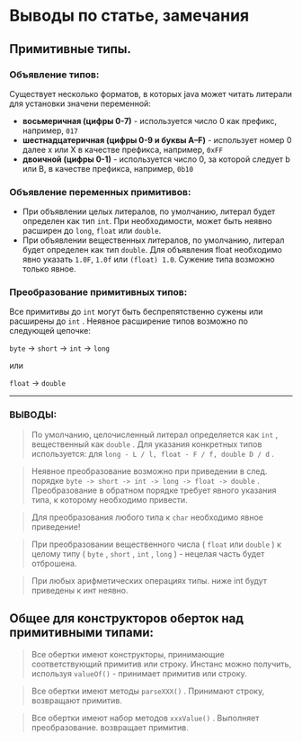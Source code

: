 # Выводы по статье, замечания

## Примитивные типы.

### Объявление типов:

Существует несколько форматов, в которых java может читать литерали для установки значени переменной:

* **восьмеричная (цифры 0-7)** - используется число 0 как префикс, например,          `017`
* **шестнадцатеричная (цифры 0-9 и буквы A–F)** - использует номер 0 далее х или Х в качестве префикса, например,          `0xFF`
* **двоичной (цифры 0-1)** - используется число 0, за которой следует b или B, в качестве префикса, например,          `0b10`

### Объявление переменных примитивов:

* При объявлении целых литералов, по умолчанию, литерал будет определен как тип `int`. При необходимости, может быть неявно расширен до `long`,  `float` или `double`.
* При объявлении вещественных литералов, по умолчанию, литерал будет определен как тип `double`. Для объявления float необходимо явно указать `1.0F`,  `1.0f` или `(float) 1.0`. Сужение типа возможно только явное.

### Преобразование примитивных типов:

Все примитивы до `int` могут быть беспрепятственно сужены или расширены до `int` . Неявное расширение типов возможно по следующей цепочке:

`byte` -> `short` -> `int` -> `long`

или 

`float` -> `double`

---

### ВЫВОДЫ:

> По умолчанию, целочисленный литерал определяется как `int` , вещественный как `double` . Для указания конкретных типов используется: для `long - L / l, float - F / f, double D / d` .

> Неявное преобразование возможно при приведении в след. порядке `byte -> short -> int -> long -> float -> double` . Преобразование в обратном порядке требует явного указания типа, к которому необходимо привести. 

> Для преобразования любого типа к `char` необходимо явное приведение!

> При преобразовании вещественного числа ( `float` или `double` ) к целому типу ( `byte` , `short` , `int` , `long` ) - нецелая часть будет отброшена.

> При любых арифметических операциях типы. ниже int будут приведены к инт неявно.

## Общее для конструкторов оберток над примитивными типами:

> Все обертки имеют конструкторы, принимающие соответствующий примитив или строку. Инстанс можно получить, используя `valueOf()` - принимает примитив или строку.

> Все обертки имеют методы `parseХХХ()` . Принимают строку, возвращают примитив.

> Все обертки имеют набор методов `хххValue()` . Выполняет преобразование. возвращает примитив.
